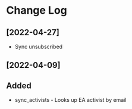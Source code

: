 # Change Log

## [2022-04-27]
- Sync unsubscribed

## [2022-04-09]
## Added
- sync_activists - Looks up EA activist by email


